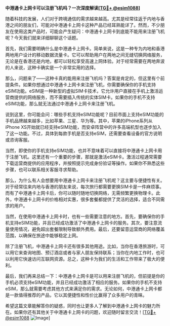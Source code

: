 **中港通卡上网卡可以注册飞机吗？一次深度解读[[TG💪+ @esim1088](https://t.me/s/esim1088)]**

随着科技的发展，人们对于跨境通信的需求越来越高。尤其是经常往返于内地与香港之间的朋友们，可能对中港通卡上网卡这种产品已经耳熟能详了。然而，不少朋友在使用这类产品时，可能会产生疑问：中港通卡上网卡到底能不能用来注册飞机呢？今天我们就来详细聊聊这个话题。

首先，我们需要明确什么是中港通卡上网卡。简单来说，这是一种专为内地和香港两地用户设计的移动数据流量卡。它可以帮助用户在两地之间无缝切换网络服务，无论是在香港还是内地，都可以轻松享受高速上网体验。对于经常需要在两地奔波的人来说，这种卡确实是一个非常实用的选择。

那么，问题来了——这种卡真的能用来注册飞机吗？答案是肯定的，但这里有个前提条件。如果你想通过中港通卡上网卡来注册飞机，你需要确保你的手机支持eSIM功能。eSIM是一种新型的虚拟SIM卡技术，它允许用户直接在手机上激活运营商提供的网络服务，而不需要插入传统的实体SIM卡。如果你的手机不支持eSIM功能，那么就无法通过中港通卡上网卡来注册飞机。

说到这里，你可能会问：哪些手机支持eSIM功能呢？目前市面上支持eSIM功能的手机品牌越来越多，比如苹果、三星、华为等。其中，苹果的iPhone系列从iPhone XS开始就已经支持eSIM功能，而安卓阵营中的许多高端机型也逐步加入了这一功能。不过，具体到每款手机是否支持eSIM，还需要查看设备的官方说明或咨询客服。

当然，即使你的手机支持eSIM功能，也并不意味着可以直接将中港通卡上网卡用于注册飞机。这里还有一个重要的步骤，那就是激活eSIM卡。激活过程通常需要下载运营商提供的应用程序，并按照提示完成身份验证等操作。如果你不熟悉这些步骤，也可以联系相关客服寻求帮助。

那么，为什么有人会想要用中港通卡上网卡来注册飞机呢？这主要与便捷性有关。对于经常往来内地与香港的朋友来说，每次旅行都需要更换SIM卡是一件麻烦事。而有了中港通卡上网卡后，你可以随时随地切换网络，无需频繁更换物理卡。此外，中港通卡上网卡的价格相对实惠，很多套餐都提供了灵活的选择，适合不同需求的用户。

当然，在使用中港通卡上网卡时，也有一些需要注意的地方。首先，要确保你的手机支持eSIM功能，并且已经成功激活了中港通卡上网卡的服务。其次，要注意流量使用情况，避免超出套餐限制导致额外费用。最后，还要留意运营商的网络覆盖范围，以确保在旅途中能够稳定上网。

除了注册飞机，中港通卡上网卡还有很多其他用途。比如，当你在香港旅游时，可以用它来查询地图、预订酒店或者与家人朋友保持联系；当你在内地工作时，也可以利用它快速访问互联网资源。总之，这种卡为我们的生活和工作带来了极大的便利。

最后，我们再来总结一下：中港通卡上网卡是可以用来注册飞机的，但前提是你的手机必须支持eSIM功能，并且已经成功激活了相应的服务。如果你的手机不支持eSIM，那么就需要考虑其他方式来满足你的需求。无论如何，中港通卡上网卡都是一款值得推荐的产品，它以其便捷性和性价比赢得了众多用户的青睐。

希望这篇文章能解答你的疑惑，同时也让更多人了解到中港通卡上网卡的魅力所在。如果你还有其他关于中港通卡上网卡的问题，欢迎随时留言交流！[[TG💪+ @esim1088](https://t.me/s/esim1088) ![Image](https://i.postimg.cc/4NQfJmqS/Snipaste-2025-05-13-00-14-12.png)]